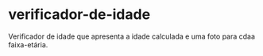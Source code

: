 # verificador-de-idade
Verificador de idade que apresenta a idade calculada e uma foto para cdaa faixa-etária.
